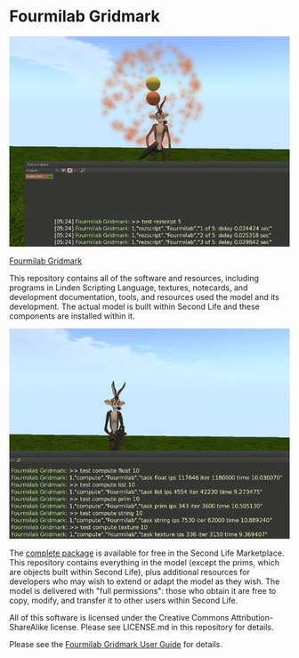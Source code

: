# Fourmilab Gridmark

![Fourmilab Gridmark](marketplace/images/gridmark_1.png)

[Fourmilab Gridmark](https://marketplace.secondlife.com/p/Fourmilab-Gridmark/20970342)

This repository contains all of the software and resources,
including programs in Linden Scripting Language, textures,
notecards, and development documentation, tools, and resources
used the model and its development.  The actual model is built
within Second Life and these components are installed within it.

![Fourmilab Gridmark](marketplace/images/gridmark_2.png)

The
[complete package](https://marketplace.secondlife.com/p/https://marketplace.secondlife.com/p/Fourmilab-Gridmark/20970342)
is available for free in the Second Life Marketplace.  This
repository contains everything in the model (except the prims,
which are objects built within Second Life), plus additional
resources for developers who may wish to extend or adapt the
model as they wish.  The model is delivered with "full permissions":
those who obtain it are free to copy, modify, and transfer it to
other users within Second Life.

All of this software is licensed under the Creative Commons
Attribution-ShareAlike license.  Please see LICENSE.md in this
repository for details.

Please see the
[Fourmilab Gridmark User Guide](notecards/gridmark.nc) for details.
